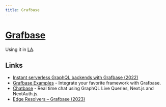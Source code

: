 ```yaml
---
title: Grafbase
---
```


# [Grafbase](https://grafbase.com/)

Using it in [LA](https://github.com/learn-anything/learn-anything/).

## Links

- [Instant serverless GraphQL backends with Grafbase (2022)](https://www.youtube.com/watch?v=JMizhu3ut-M)
- [Grafbase Examples](https://github.com/grafbase/examples) - Integrate your favorite framework with Grafbase.
- [Chatbase](https://github.com/notrab/chatbase) - Real time chat using GraphQL Live Queries, Next.js and NextAuth.js.
- [Edge Resolvers – Grafbase (2023)](https://grafbase.com/changelog/edge-resolvers)

